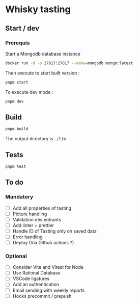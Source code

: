 # Whisky tasting

## Start / dev

### Prerequis

Start a Mongodb database instance

```sh
docker run -d -p 27017:27017 --name=mongodb mongo:latest
```

Then execute to start built version :

```sh
pnpm start
```

To execute dev mode :

```sh
pnpm dev
```

## Build

```sh
pnpm build
```

The output directory is `./lib`

## Tests

```sh
pnpm test
```

## To do

### Mandatory

- [ ] Add all properties of tasting
- [ ] Picture handling
- [ ] Validation des entrants
- [ ] Add linter + prettier
- [ ] Handle ID of Tasting only on saved data
- [ ] Error handling
- [ ] Deploy (Via Github actions ?)

### Optional

- [ ] Consider Vite and Vitest for Node
- [ ] Use Rational Database
- [ ] VSCode ligatures
- [ ] Add an authentication
- [ ] Email sending with weekly reports
- [ ] Hooks precommit / prepush
